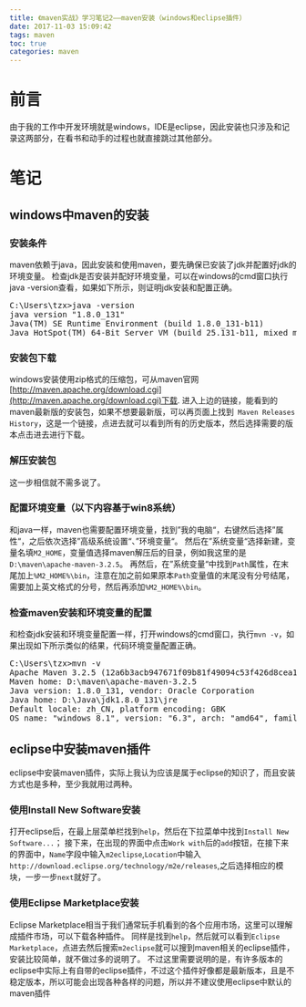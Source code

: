 ```yaml
---
title: 《maven实战》学习笔记2——maven安装（windows和eclipse插件）
date: 2017-11-03 15:09:42
tags: maven
toc: true
categories: maven
---
```

# 前言
由于我的工作中开发环境就是windows，IDE是eclipse，因此安装也只涉及和记录这两部分，在看书和动手的过程也就直接跳过其他部分。
<!--more-->
# 笔记

## windows中maven的安装
### 安装条件
maven依赖于java，因此安装和使用maven，要先确保已安装了jdk并配置好jdk的环境变量。
检查jdk是否安装并配好环境变量，可以在windows的cmd窗口执行java -version查看，如果如下所示，则证明jdk安装和配置正确。
<pre>
C:\Users\tzx>java -version
java version "1.8.0_131"
Java(TM) SE Runtime Environment (build 1.8.0_131-b11)
Java HotSpot(TM) 64-Bit Server VM (build 25.131-b11, mixed mode)
</pre>

### 安装包下载
windows安装使用zip格式的压缩包，可从maven官网[http://maven.apache.org/download.cgi](http://maven.apache.org/download.cgi)下载.
进入上边的链接，能看到的maven最新版的安装包，如果不想要最新版，可以再页面上找到` Maven Releases History`，这是一个链接，点进去就可以看到所有的历史版本，然后选择需要的版本点击进去进行下载。

### 解压安装包
这一步相信就不需多说了。

### 配置环境变量（以下内容基于win8系统）
和java一样，maven也需要配置环境变量，找到”我的电脑“，右键然后选择”属性“，之后依次选择”高级系统设置“、”环境变量“。
然后在”系统变量“选择新建，变量名填`M2_HOME`，变量值选择maven解压后的目录，例如我这里的是`D:\maven\apache-maven-3.2.5`。
再然后，在”系统变量“中找到`Path`属性，在末尾加上`%M2_HOME%\bin`，注意在加之前如果原本`Path`变量值的末尾没有分号结尾，需要加上英文格式的分号，然后再添加`%M2_HOME%\bin`。

### 检查maven安装和环境变量的配置
和检查jdk安装和环境变量配置一样，打开windows的cmd窗口，执行`mvn -v`，如果出现如下所示类似的结果，代码环境变量配置正确。
<pre>
C:\Users\tzx>mvn -v
Apache Maven 3.2.5 (12a6b3acb947671f09b81f49094c53f426d8cea1; 2014-12-15T01:29:23+08:00)
Maven home: D:\maven\apache-maven-3.2.5
Java version: 1.8.0_131, vendor: Oracle Corporation
Java home: D:\Java\jdk1.8.0_131\jre
Default locale: zh_CN, platform encoding: GBK
OS name: "windows 8.1", version: "6.3", arch: "amd64", family: "dos"
</pre>

## eclipse中安装maven插件
eclipse中安装maven插件，实际上我认为应该是属于eclipse的知识了，而且安装方式也是多种，至少我就用过两种。

### 使用Install New Software安装
打开eclipse后，在最上层菜单栏找到`help`，然后在下拉菜单中找到`Install New Software...`；
接下来，在出现的界面中点击`Work with`后的`add`按钮，在接下来的界面中，`Name`字段中输入`m2eclipse`,`Location`中输入`http://download.eclipse.org/technology/m2e/releases`,之后选择相应的模块，一步一步`next`就好了。

### 使用Eclipse Marketplace安装
Eclipse Marketplace相当于我们通常玩手机看到的各个应用市场，这里可以理解成插件市场，可以下载各种插件。
同样是找到`help`，然后就可以看到`Eclipse Marketplace`，点进去然后搜索`m2eclipse`就可以搜到maven相关的eclipse插件，安装比较简单，就不做过多的说明了。
不过这里需要说明的是，有许多版本的eclipse中实际上有自带的eclipse插件，不过这个插件好像都是最新版本，且是不稳定版本，所以可能会出现各种各样的问题，所以并不建议使用eclipse中默认的maven插件